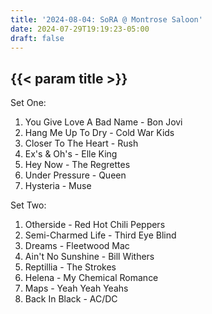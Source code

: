 ```yaml
---
title: '2024-08-04: SoRA @ Montrose Saloon'
date: 2024-07-29T19:19:23-05:00
draft: false
---
```


## {{< param title >}}

Set One:
1. You Give Love A Bad Name - Bon Jovi
2. Hang Me Up To Dry - Cold War Kids
3. Closer To The Heart - Rush
4. Ex's & Oh's - Elle King
5. Hey Now - The Regrettes
6. Under Pressure - Queen
7. Hysteria - Muse

Set Two:
1. Otherside - Red Hot Chili Peppers
2. Semi-Charmed Life - Third Eye Blind
3. Dreams - Fleetwood Mac
4. Ain't No Sunshine - Bill Withers
5. Reptillia - The Strokes
6. Helena - My Chemical Romance
7. Maps - Yeah Yeah Yeahs
8. Back In Black - AC/DC
